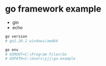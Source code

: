 # go framework example

- gin 
- echo



```bash 
go version
# go1.20.2 windows/amd64

go env 
# GOROOT=C:\Program Files\Go
# GOPATH=C:\Users\yjj\go.example
```